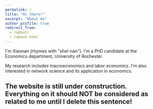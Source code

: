 ```yaml
---
permalink: /
title: "Hi there!"
excerpt: "About me"
author_profile: true
redirect_from: 
  - /about/
  - /about.html
---
```



I'm Xiaonan (rhymes with "shel-nan"). I'm a PhD candidate at the Economics department, University of Rochester.

My research includes macroeconomics and labor economics. I'm also interested in network science and its application in economics.

## The website is still under construction. Everything on it should NOT be considered as related to me until I delete this sentence!
